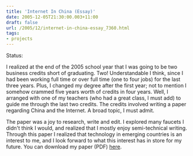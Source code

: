 ```yaml
---
title: 'Internet In China (Essay)'
date: 2005-12-05T21:30:00.003+11:00
draft: false
url: /2005/12/internet-in-china-essay_7360.html
tags: 
- projects
---
```


Status:  
  

I realized at the end of the 2005 school year that I was going to be two business credits short of graduating. Two! Understandable I think, since I had been working full time or over full time (one to four jobs) for the last three years. Plus, I changed my degree after the first year; not to mention I somehow crammed five years worth of credits in four years. Well, I arranged with one of my teachers (who had a great class, I must add) to guide me through the last two credits. The credits involved writing a paper regarding China and the Internet. A broad topic, I must admit.

  

The paper was a joy to research, write and edit. I explored many faucets I didn't think I would, and realized that I mostly enjoy semi-technical writing. Through this paper I realized that technology in emerging countries is an interest to me, and I look forward to what this interest has in store for my future. You can download my paper (PDF) [here](https://docs.google.com/viewer?a=v&pid=explorer&chrome=true&srcid=0B03XfQfX87ELMTM4Nzg1MmEtYWZiMC00NjdlLTg2ZTYtY2E5YTA3Y2JiNjhm&hl=en&authkey=CJ3DqdAF).
